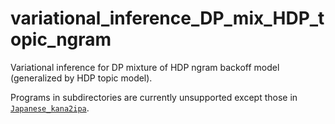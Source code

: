 # variational_inference_DP_mix_HDP_topic_ngram
Variational inference for DP mixture of HDP ngram backoff model (generalized by HDP topic model).

Programs in subdirectories are currently unsupported except those in [`Japanese_kana2ipa`](Japanese_kana2ipa).